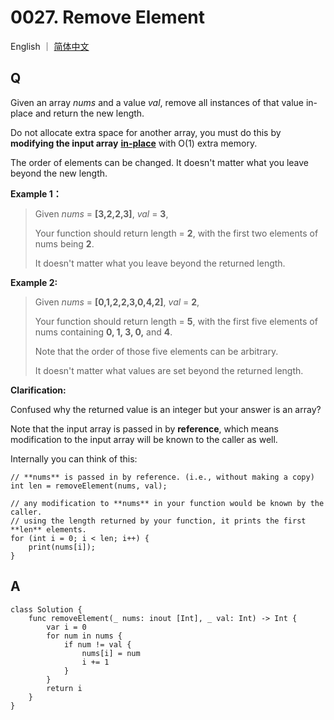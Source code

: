 # 0027. Remove Element

English ｜ [简体中文](./README-zh_CN.md)



## Q

Given an array *nums* and a value *val*, remove all instances of that value in-place and return the new length.

Do not allocate extra space for another array, you must do this by **modifying the input array** [**in-place**](https://en.wikipedia.org/wiki/In-place_algorithm) with O(1) extra memory.

The order of elements can be changed. It doesn't matter what you leave beyond the new length.

**Example 1：**

>Given *nums* = **[3,2,2,3]**, *val* = **3**,
>
>Your function should return length = **2**, with the first two elements of nums being **2**.
>
>It doesn't matter what you leave beyond the returned length.

**Example 2:**

>Given *nums* = **[0,1,2,2,3,0,4,2]**, *val* = **2**,
>
>Your function should return length = **5**, with the first five elements of nums containing **0, 1, 3, 0,** and **4**.
>
>Note that the order of those five elements can be arbitrary.
>
>It doesn't matter what values are set beyond the returned length.

**Clarification:**

Confused why the returned value is an integer but your answer is an array?

Note that the input array is passed in by **reference**, which means modification to the input array will be known to the caller as well.

Internally you can think of this:

```
// **nums** is passed in by reference. (i.e., without making a copy)
int len = removeElement(nums, val);

// any modification to **nums** in your function would be known by the caller.
// using the length returned by your function, it prints the first **len** elements.
for (int i = 0; i < len; i++) {
    print(nums[i]);
}
```




## A

```
class Solution {
    func removeElement(_ nums: inout [Int], _ val: Int) -> Int {
        var i = 0
        for num in nums {
            if num != val {
                nums[i] = num
                i += 1
            }
        }
        return i
    }
}
```

